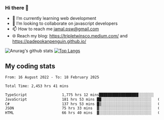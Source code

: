 ### Hi there 👋

<!--
**padepokanpenguin/padepokanpenguin** is a ✨ _special_ ✨ repository because its `README.md` (this file) appears on your GitHub profile.
-->

- 🌱 I’m currently learning  web development
- 👯 I’m looking to collaborate on javascript developers
- 📫 How to reach me jamal.psw@gmail.com
- 🌐 Reach my blog:
   https://tripletwinsco.medium.com/ and
   https://padepokanpenguin.github.io/

![Anurag's github stats](https://github-readme-stats.vercel.app/api?username=padepokanpenguin&count_private=true&disable_animations=false&show_icons=true&theme=default)
[![Top Langs](https://github-readme-stats.vercel.app/api/top-langs/?username=padepokanpenguin&theme=default&layout=compact)](https://github.com/padepokanpenguin)

## My coding stats

<!--START_SECTION:waka-->

```txt
From: 16 August 2022 - To: 18 February 2025

Total Time: 2,453 hrs 41 mins

TypeScript                1,775 hrs 12 mins██████████████████░░░░░░░   72.35 %
JavaScript                181 hrs 53 mins ██░░░░░░░░░░░░░░░░░░░░░░░   07.41 %
C#                        137 hrs 53 mins █▒░░░░░░░░░░░░░░░░░░░░░░░   05.62 %
JSON                      75 hrs 33 mins  ▓░░░░░░░░░░░░░░░░░░░░░░░░   03.08 %
HTML                      66 hrs 40 mins  ▓░░░░░░░░░░░░░░░░░░░░░░░░   02.72 %
```

<!--END_SECTION:waka-->


